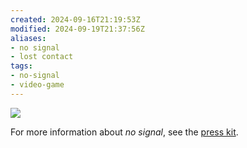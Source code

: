 ```yaml
---
created: 2024-09-16T21:19:53Z
modified: 2024-09-19T21:37:56Z
aliases:
- no signal
- lost contact
tags:
- no-signal
- video-game
---
```


<div class="banner">

![](../press-kits/no-signal/screen-3.png)

</div>

For more information about _no signal_, see the [press kit](../press-kits/no-signal/index.md).
